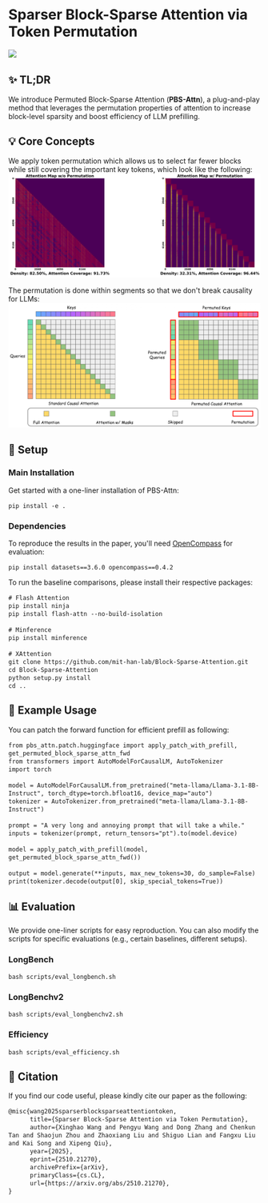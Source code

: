 # Sparser Block-Sparse Attention via Token Permutation
<a href="https://arxiv.org/abs/2510.21270" target="_blank"> <img src="https://img.shields.io/badge/arXiv-2510.21270-B41A1B?logo=arxiv&link=https%3A%2F%2Farxiv.org%2Fabs%2F2510.21270"></a>


## ✨ TL;DR
We introduce Permuted Block-Sparse Attention (**PBS-Attn**), a plug-and-play method that leverages the permutation properties of attention to increase block-level sparsity and boost efficiency of LLM prefilling.

## 💡 Core Concepts
We apply token permutation which allows us to select far fewer blocks while still covering the important key tokens, which look like the following:
![attn_map](./assets/attn_map.png)

The permutation is done within segments so that we don't break causality for LLMs:
![pbs_attn](./assets/pbs_attn.png)


## 🚀 Setup
### Main Installation
Get started with a one-liner installation of PBS-Attn:
```
pip install -e .
```
### Dependencies
To reproduce the results in the paper, you'll need [OpenCompass](https://github.com/open-compass/opencompass) for evaluation:
```
pip install datasets==3.6.0 opencompass==0.4.2
```

To run the baseline comparisons, please install their respective packages:
```
# Flash Attention
pip install ninja
pip install flash-attn --no-build-isolation

# Minference
pip install minference

# XAttention 
git clone https://github.com/mit-han-lab/Block-Sparse-Attention.git
cd Block-Sparse-Attention
python setup.py install
cd ..
```

## 🔧 Example Usage
You can patch the forward function for efficient prefill as following:
```
from pbs_attn.patch.huggingface import apply_patch_with_prefill, get_permuted_block_sparse_attn_fwd
from transformers import AutoModelForCausalLM, AutoTokenizer
import torch

model = AutoModelForCausalLM.from_pretrained("meta-llama/Llama-3.1-8B-Instruct", torch_dtype=torch.bfloat16, device_map="auto")
tokenizer = AutoTokenizer.from_pretrained("meta-llama/Llama-3.1-8B-Instruct")

prompt = "A very long and annoying prompt that will take a while."
inputs = tokenizer(prompt, return_tensors="pt").to(model.device)

model = apply_patch_with_prefill(model, get_permuted_block_sparse_attn_fwd())

output = model.generate(**inputs, max_new_tokens=30, do_sample=False)
print(tokenizer.decode(output[0], skip_special_tokens=True))
```
## 📊 Evaluation
We provide one-liner scripts for easy reproduction. You can also modify the scripts for specific evaluations (e.g., certain baselines, different setups).
### LongBench
```
bash scripts/eval_longbench.sh
```
### LongBenchv2
```
bash scripts/eval_longbenchv2.sh
```
### Efficiency
```
bash scripts/eval_efficiency.sh
```
## 📜 Citation
If you find our code useful, please kindly cite our paper as the following:
```
@misc{wang2025sparserblocksparseattentiontoken,
      title={Sparser Block-Sparse Attention via Token Permutation}, 
      author={Xinghao Wang and Pengyu Wang and Dong Zhang and Chenkun Tan and Shaojun Zhou and Zhaoxiang Liu and Shiguo Lian and Fangxu Liu and Kai Song and Xipeng Qiu},
      year={2025},
      eprint={2510.21270},
      archivePrefix={arXiv},
      primaryClass={cs.CL},
      url={https://arxiv.org/abs/2510.21270}, 
}
```